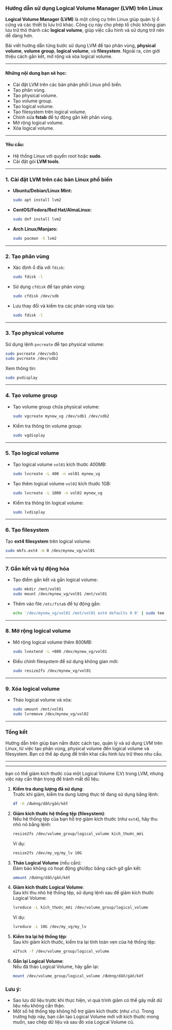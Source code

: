 ### Hướng dẫn sử dụng Logical Volume Manager (LVM) trên Linux

**Logical Volume Manager (LVM)** là một công cụ trên Linux giúp quản lý ổ cứng và các thiết bị lưu trữ khác. Công cụ này cho phép tổ chức không gian lưu trữ thô thành các **logical volume**, giúp việc cấu hình và sử dụng trở nên dễ dàng hơn. 

Bài viết hướng dẫn từng bước sử dụng LVM để tạo phân vùng, **physical volume**, **volume group**, **logical volume**, và **filesystem**. Ngoài ra, còn giới thiệu cách gắn kết, mở rộng và xóa logical volume.

---

#### **Những nội dung bạn sẽ học:**
- Cài đặt LVM trên các bản phân phối Linux phổ biến.
- Tạo phân vùng.
- Tạo physical volume.
- Tạo volume group.
- Tạo logical volume.
- Tạo filesystem trên logical volume.
- Chỉnh sửa **fstab** để tự động gắn kết phân vùng.
- Mở rộng logical volume.
- Xóa logical volume.

---

#### **Yêu cầu:**
- Hệ thống Linux với quyền root hoặc **sudo**.
- Cài đặt gói **LVM tools**.

---

### **1. Cài đặt LVM trên các bản Linux phổ biến**
- **Ubuntu/Debian/Linux Mint:**
  ```bash
  sudo apt install lvm2
  ```
- **CentOS/Fedora/Red Hat/AlmaLinux:**
  ```bash
  sudo dnf install lvm2
  ```
- **Arch Linux/Manjaro:**
  ```bash
  sudo pacman -S lvm2
  ```

---

### **2. Tạo phân vùng**
- Xác định ổ đĩa với `fdisk`:
  ```bash
  sudo fdisk -l
  ```
- Sử dụng `cfdisk` để tạo phân vùng:
  ```bash
  sudo cfdisk /dev/sdb
  ```
- Lưu thay đổi và kiểm tra các phân vùng vừa tạo:
  ```bash
  sudo fdisk -l
  ```

---

### **3. Tạo physical volume**
Sử dụng lệnh `pvcreate` để tạo physical volume:
```bash
sudo pvcreate /dev/sdb1
sudo pvcreate /dev/sdb2
```
Xem thông tin:
```bash
sudo pvdisplay
```

---

### **4. Tạo volume group**
- Tạo volume group chứa physical volume:
  ```bash
  sudo vgcreate mynew_vg /dev/sdb1 /dev/sdb2
  ```
- Kiểm tra thông tin volume group:
  ```bash
  sudo vgdisplay
  ```

---

### **5. Tạo logical volume**
- Tạo logical volume `vol01` kích thước 400MB:
  ```bash
  sudo lvcreate -L 400 -n vol01 mynew_vg
  ```
- Tạo thêm logical volume `vol02` kích thước 1GB:
  ```bash
  sudo lvcreate -L 1000 -n vol02 mynew_vg
  ```
- Kiểm tra thông tin logical volume:
  ```bash
  sudo lvdisplay
  ```

---

### **6. Tạo filesystem**
Tạo **ext4 filesystem** trên logical volume:
```bash
sudo mkfs.ext4 -m 0 /dev/mynew_vg/vol01
```

---

### **7. Gắn kết và tự động hóa**
- Tạo điểm gắn kết và gắn logical volume:
  ```bash
  sudo mkdir /mnt/vol01
  sudo mount /dev/mynew_vg/vol01 /mnt/vol01
  ```
- Thêm vào file `/etc/fstab` để tự động gắn:
  ```bash
  echo '/dev/mynew_vg/vol01 /mnt/vol01 ext4 defaults 0 0' | sudo tee -a /etc/fstab
  ```

---

### **8. Mở rộng logical volume**
- Mở rộng logical volume thêm 800MB:
  ```bash
  sudo lvextend -L +800 /dev/mynew_vg/vol01
  ```
- Điều chỉnh filesystem để sử dụng không gian mới:
  ```bash
  sudo resize2fs /dev/mynew_vg/vol01
  ```

---

### **9. Xóa logical volume**
- Tháo logical volume và xóa:
  ```bash
  sudo umount /mnt/vol01
  sudo lvremove /dev/mynew_vg/vol02
  ```

---

### **Tổng kết**
Hướng dẫn trên giúp bạn nắm được cách tạo, quản lý và sử dụng LVM trên Linux, từ việc tạo phân vùng, physical volume đến logical volume và filesystem. Bạn có thể áp dụng để triển khai cấu hình lưu trữ theo nhu cầu.

---
---

bạn có thể giảm kích thước của một Logical Volume (LV) trong LVM, nhưng việc này cần thận trọng để tránh mất dữ liệu. 

1. **Kiểm tra dung lượng đã sử dụng**:  
   Trước khi giảm, kiểm tra dung lượng thực tế đang sử dụng bằng lệnh:  
   ```bash
   df -h /đường/dẫn/gắn/kết
   ```

2. **Giảm kích thước hệ thống tệp (filesystem)**:  
   Nếu hệ thống tệp của bạn hỗ trợ giảm kích thước (như `ext4`), hãy thu nhỏ nó bằng lệnh:  
   ```bash
   resize2fs /dev/volume_group/logical_volume kích_thước_mới
   ```  
   Ví dụ:  
   ```bash
   resize2fs /dev/my_vg/my_lv 10G
   ```  

3. **Tháo Logical Volume** (nếu cần):  
   Đảm bảo không có hoạt động ghi/đọc bằng cách gỡ gắn kết:  
   ```bash
   umount /đường/dẫn/gắn/kết
   ```

4. **Giảm kích thước Logical Volume**:  
   Sau khi thu nhỏ hệ thống tệp, sử dụng lệnh sau để giảm kích thước Logical Volume:  
   ```bash
   lvreduce -L kích_thước_mới /dev/volume_group/logical_volume
   ```  
   Ví dụ:  
   ```bash
   lvreduce -L 10G /dev/my_vg/my_lv
   ```  

5. **Kiểm tra lại hệ thống tệp**:  
   Sau khi giảm kích thước, kiểm tra lại tính toàn vẹn của hệ thống tệp:  
   ```bash
   e2fsck -f /dev/volume_group/logical_volume
   ```

6. **Gắn lại Logical Volume**:  
   Nếu đã tháo Logical Volume, hãy gắn lại:  
   ```bash
   mount /dev/volume_group/logical_volume /đường/dẫn/gắn/kết
   ```  

### Lưu ý:  
- Sao lưu dữ liệu trước khi thực hiện, vì quá trình giảm có thể gây mất dữ liệu nếu không cẩn thận.  
- Một số hệ thống tệp không hỗ trợ giảm kích thước (như `xfs`). Trong trường hợp này, bạn cần tạo Logical Volume mới với kích thước mong muốn, sao chép dữ liệu và sau đó xóa Logical Volume cũ.
